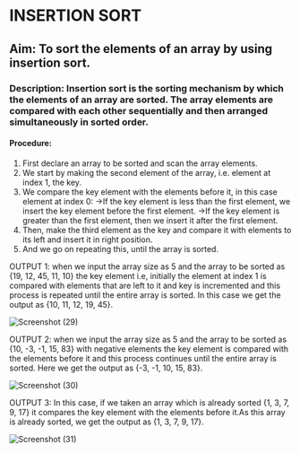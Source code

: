 
# INSERTION SORT
## Aim: To sort the elements of an array by using insertion sort.
### Description: Insertion sort is the sorting mechanism by which the elements of an array are sorted. The array elements are compared with each other sequentially and then arranged simultaneously in sorted order.
#### Procedure:
1. First declare an array to be sorted and scan the array elements.
2. We start by making the second element of the array, i.e. element at index 1, the key.
3. We compare the key element with the elements before it, in this case element at index 0:
 ->If the key element is less than the first element, we insert the key element before the first element.
 ->If the key element is greater than the first element, then we insert it after the first element.
4. Then, make the third element as the key and compare it with elements to its left and insert it in right position.
5. And we go on repeating this, until the array is sorted.


OUTPUT 1: when we input the array size as 5 and the array to be sorted as {19, 12, 45, 11, 10} the key element i.e, initially the element at index 1 is compared with elements that are left to it and key is incremented and this process is repeated until the entire array is sorted. In this case we get the output as {10, 11, 12, 19, 45}.

![Screenshot (29)](https://user-images.githubusercontent.com/69144342/93665575-1e153980-fa95-11ea-91bb-3607cde3cc17.png)



OUTPUT 2: when we input the array size as 5 and the array to be sorted as {10, -3, -1, 15, 83} with negative elements the key element is compared with the elements before it and this process continues until the entire array is sorted. Here we get the output as {-3, -1, 10, 15, 83}.

![Screenshot (30)](https://user-images.githubusercontent.com/69144342/93665578-23728400-fa95-11ea-9274-4be7771448af.png)



OUTPUT 3: In this case, if we taken an array which is already sorted {1, 3, 7, 9, 17} it compares the key element with the elements before it.As this array is already sorted, we get the output as {1, 3, 7, 9, 17}.

![Screenshot (31)](https://user-images.githubusercontent.com/69144342/93665581-266d7480-fa95-11ea-9b51-fbabd2d7e086.png)
